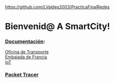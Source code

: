 https://github.com/LValdes2003/PracticaFinalRedes
# Bienvenid@ A SmartCity!

### [Documentación](Documentacion/):
[Oficina de Transporte](Documentacion/OficinaTransporte.md)  
[Embajada de Francia](Documentacion/EmbajadaFrancia.md)  
[IoT](Documentacion/IoT.md)  

### [Packet Tracer](PracticaFinalRedes.pkt)
